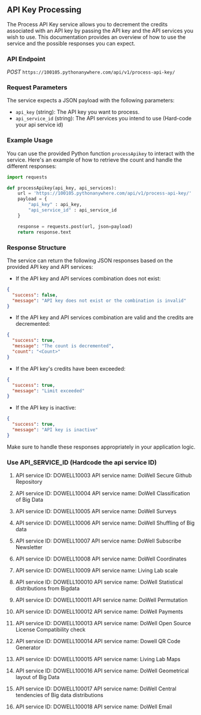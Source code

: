 ## API Key Processing

The Process API Key service allows you to decrement the credits associated with an API key by passing the API key and the API services you wish to use. This documentation provides an overview of how to use the service and the possible responses you can expect.

### API Endpoint

_POST_ `https://100105.pythonanywhere.com/api/v1/process-api-key/`

### Request Parameters

The service expects a JSON payload with the following parameters:

- `api_key` (string): The API key you want to process.
- `api_service_id` (string): The API services you intend to use (Hard-code your api service id)

### Example Usage

You can use the provided Python function `processApikey` to interact with the service. Here's an example of how to retrieve the count and handle the different responses:

```python
import requests

def processApikey(api_key, api_services):
    url = 'https://100105.pythonanywhere.com/api/v1/process-api-key/'
    payload = {
        "api_key" : api_key,
        "api_service_id" : api_service_id
    }

    response = requests.post(url, json=payload)
    return response.text
```

### Response Structure

The service can return the following JSON responses based on the provided API key and API services:

- If the API key and API services combination does not exist:

```json
{
  "success": false,
  "message": "API key does not exist or the combination is invalid"
}
```

- If the API key and API services combination are valid and the credits are decremented:

```json
{
  "success": true,
  "message": "The count is decremented",
  "count": "<Count>"
}
```

- If the API key's credits have been exceeded:

```json
{
  "success": true,
  "message": "Limit exceeded"
}
```

- If the API key is inactive:

```json
{
  "success": true,
  "message": "API key is inactive"
}
```

Make sure to handle these responses appropriately in your application logic.

### Use API_SERVICE_ID (Hardcode the api service ID)

1. API service ID: DOWELL10003
   API service name: DoWell Secure Github Repository

2. API service ID: DOWELL10004
   API service name: DoWell Classification of Big Data

3. API service ID: DOWELL10005
   API service name: DoWell Surveys

4. API service ID: DOWELL10006
   API service name: DoWell Shuffling of Big data

5. API service ID: DOWELL10007
   API service name: DoWell Subscribe Newsletter

6. API service ID: DOWELL10008
   API service name: DoWell Coordinates

7. API service ID: DOWELL10009
   API service name: Living Lab scale

8. API service ID: DOWELL100010
   API service name: DoWell Statistical distributions from Bigdata

9. API service ID: DOWELL100011
   API service name: DoWell Permutation

10. API service ID: DOWELL100012
    API service name: DoWell Payments

11. API service ID: DOWELL100013
    API service name: DoWell Open Source License Compatibility check

12. API service ID: DOWELL100014
    API service name: Dowell QR Code Generator

13. API service ID: DOWELL100015
    API service name: Living Lab Maps

14. API service ID: DOWELL100016
    API service name: DoWell Geometrical layout of Big Data

15. API service ID: DOWELL100017
    API service name: DoWell Central tendencies of Big data distributions

16. API service ID: DOWELL100018
    API service name: DoWell Email
